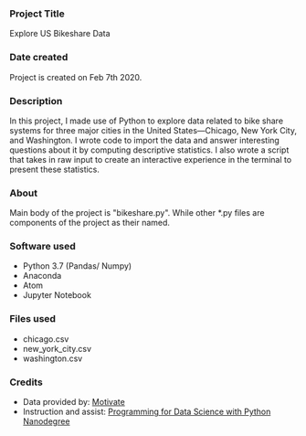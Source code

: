 ### Project Title
Explore US Bikeshare Data

### Date created
Project is created on Feb 7th 2020.

### Description
In this project, I made use of Python to explore data related to bike share systems for three major cities in the United States—Chicago, New York City, and Washington. I wrote code to import the data and answer interesting questions about it by computing descriptive statistics. I also wrote a script that takes in raw input to create an interactive experience in the terminal to present these statistics.


### About
Main body of the project is "bikeshare.py". While other *.py files are components of the project as their named.
### Software used
+ Python 3.7 (Pandas/ Numpy)
+ Anaconda
+ Atom
+ Jupyter Notebook

### Files used
+ chicago.csv
+ new_york_city.csv
+ washington.csv

### Credits
+ Data provided by: [Motivate](https://www.motivateco.com/)
+ Instruction and assist: [Programming for Data Science with Python Nanodegree](https://www.udacity.com/course/programming-for-data-science-nanodegree--nd104)
